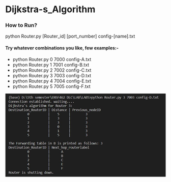 # Dijkstra-s_Algorithm


### How to Run?
python Router.py [Router_id] [port_number] config-[name].txt


#### Try whatever combinations you like, few examples:-
* python Router.py 0 7000 config-A.txt
* python Router.py 1 7001 config-B.txt
* python Router.py 2 7002 config-C.txt
* python Router.py 3 7003 config-D.txt
* python Router.py 4 7004 config-E.txt
* python Router.py 5 7005 config-F.txt

![Image](/instance4.jpg)
